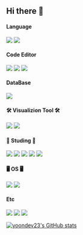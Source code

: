 ## Hi there 👋

#### Language <br>
<img src="https://img.shields.io/badge/Python-2F6CA5?style=flat-square&logo=python&logoColor=white"/> <img src="https://img.shields.io/badge/R-75AADB?style=flat-square&logo=R&logoColor=white"/>

#### Code Editor <br>
<img src="https://img.shields.io/badge/JupyterNotebook-FF7F00?style=flat-square&logo=Jupyter&logoColor=white"/> <img src="https://img.shields.io/badge/Pycharm-908A17?style=flat-square&logo=Pycharm&logoColor=white"/> <img src="https://img.shields.io/badge/VisualStudioCode-007AAE?style=flat-square&logo=VisualStudioCode&logoColor=white"/>

####  DataBase <br>
<img src="https://img.shields.io/badge/MySQL-3978A2?style=flat-square&logo=MySQL&logoColor=white"/>

#### 🛠 Visualizion Tool 🛠 <br>
<img src="https://img.shields.io/badge/Tableau-C8EBFA?style=flat-square&logo=Tableau&logoColor=white"/> <img src="https://img.shields.io/badge/Looker-3978A2?style=flat-square&logo=Looker&logoColor=white"/>

#### 📝 Studing 📝<br>
<img src="https://img.shields.io/badge/Python-2F6CA5?style=flat-square&logo=python&logoColor=white"/> <img src="https://img.shields.io/badge/R-75AADB?style=flat-square&logo=R&logoColor=white"/>
<img src="https://img.shields.io/badge/MachineLearning-5683E6?style=flat-square&logo=MachineLearning&logoColor=white"/> <img src="https://img.shields.io/badge/DeepLearning-5683E6?style=flat-square&logo=DeepLearning&logoColor=white"/> <img src="https://img.shields.io/badge/AI-5683E6?style=flat-square&logo=AI&logoColor=white"/>

#### 🖥 OS 🖥<br>
<img src="https://img.shields.io/badge/Window-2F6CA5?style=flat-square&logo=Window&logoColor=white"/> <img src="https://img.shields.io/badge/Mac-75AADB?style=flat-square&logo=Mac&logoColor=white"/>

#### Etc <br>
<img src="https://img.shields.io/badge/Notion-0E0A0A?style=flat-square&logo=Notion&logoColor=white"/> <img src="https://img.shields.io/badge/Excel-107C41?style=flat-square&logo=Excel&logoColor=white"/> <img src="https://img.shields.io/badge/Spreadsheet-0F9D58?style=flat-square&logo=Spreadsheet&logoColor=white"/>


  
[![yoondev23's GitHub stats](https://github-readme-stats.vercel.app/api?username=yoondev23&show_icons=true&theme=buefy)](https://github.com/yoondev23/github-readme-stats)




<!--
**yoondev23/yoondev23** is a ✨ _special_ ✨ repository because its `README.md` (this file) appears on your GitHub profile.

Here are some ideas to get you started:

- 🔭 I’m currently working on ...
- 🌱 I’m currently learning ...
- 👯 I’m looking to collaborate on ...
- 🤔 I’m looking for help with ...
- 💬 Ask me about ...
- 📫 How to reach me: ...
- 😄 Pronouns: ...
- ⚡ Fun fact: ...
-->
